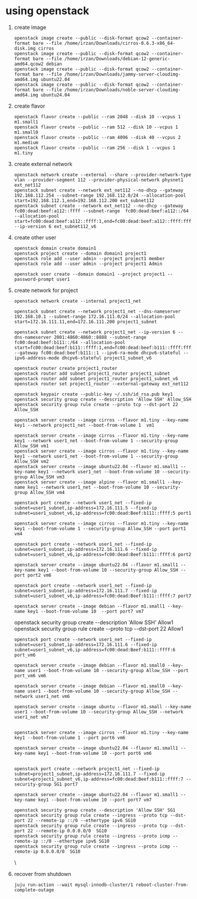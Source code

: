 # using openstack
 1. create image

        openstack image create --public --disk-format qcow2 --container-format bare --file /home/irzan/Downloads/cirros-0.6.3-x86_64-disk.img cirros
        openstack image create --public --disk-format qcow2 --container-format bare --file /home/irzan/Downloads/debian-12-generic-amd64.qcow2 debian
        openstack image create --public --disk-format qcow2 --container-format bare --file /home/irzan/Downloads/jammy-server-cloudimg-amd64.img ubuntu22.04
        openstack image create --public --disk-format qcow2 --container-format bare --file /home/irzan/Downloads/noble-server-cloudimg-amd64.img ubuntu24.04


 2. create flavor

        openstack flavor create --public --ram 2048 --disk 10 --vcpus 1 m1.small1
        openstack flavor create --public --ram 512 --disk 10 --vcpus 1 m1.small0
        openstack flavor create --public --ram 4096 --disk 40 --vcpus 2 m1.medium
        openstack flavor create --public --ram 256 --disk 1 --vcpus 1 m1.tiny

 3. create external network

        openstack network create --external --share --provider-network-type vlan --provider-segment 112 --provider-physical-network physnet1 ext_net112
        openstack subnet create --network ext_net112 --no-dhcp --gateway 192.168.112.254 --subnet-range 192.168.112.0/24 --allocation-pool start=192.168.112.1,end=192.168.112.200 ext_subnet112
        openstack subnet create --network ext_net112 --no-dhcp --gateway  fc00:dead:beef:a112::ffff --subnet-range  fc00:dead:beef:a112::/64 --allocation-pool start=fc00:dead:beef:a112::ffff:1,end=fc00:dead:beef:a112::ffff:ffff --ip-version 6 ext_subnet112_v6 

 4. create other user

        openstack domain create domain1
        openstack project create --domain domain1 project1
        openstack role add --user admin --project project1 member
        openstack role add --user admin --project project1 Admin

        openstack user create --domain domain1 --project project1 --password-prompt user1


 5. create network for project

        openstack network create --internal project1_net

        openstack subnet create --network project1_net --dns-nameserver 192.168.10.1 --subnet-range 172.16.111.0/24 --allocation-pool start=172.16.111.11,end=172.16.111.200 project1_subnet

        openstack subnet create --network project1_net --ip-version 6 --dns-nameserver 2001:4860:4860::8888 --subnet-range fc00:dead:beef:b111::/64 --allocation-pool start=fc00:dead:beef:b111::ffff:1,end=fc00:dead:beef:b111::ffff:ffff --gateway fc00:dead:beef:b111::1 --ipv6-ra-mode dhcpv6-stateful --ipv6-address-mode dhcpv6-stateful project1_subnet_v6

        openstack router create project1_router
        openstack router add subnet project1_router project1_subnet
        openstack router add subnet project1_router project1_subnet_v6
        openstack router set project1_router --external-gateway ext_net112

        openstack keypair create --public-key ~/.ssh/id_rsa.pub key1
        openstack security group create --description 'Allow SSH' Allow_SSH
        openstack security group rule create --proto tcp --dst-port 22 Allow_SSH

        openstack server create --image cirros --flavor m1.tiny --key-name key1 --network project1_net --boot-from-volume 1  vm1

        openstack server create --image cirros --flavor m1.tiny --key-name key1 --network user1_net --boot-from-volume 1 --security-group Allow_SSH vm1
        openstack server create --image cirros --flavor m1.tiny --key-name key1 --network user1_net --boot-from-volume 1 --security-group Allow_SSH vm2
        openstack server create --image ubuntu22.04 --flavor m1.small1 --key-name key1 --network user1_net --boot-from-volume 10 --security-group Allow_SSH vm3
        openstack server create --image alpine --flavor m1.small1 --key-name key1 --network user1_net --boot-from-volume 10 --security-group Allow_SSH vm4

        openstack port create --network user1_net --fixed-ip subnet=user1_subnet,ip-address=172.16.111.5 --fixed-ip subnet=user1_subnet_v6,ip-address=fc00:dead:Beef:b111::ffff:5 port1

        openstack server create --image cirros --flavor m1.tiny --key-name key1 --boot-from-volume 1 --security-group Allow_SSH --port port1 vm4

        openstack port create --network user1_net --fixed-ip subnet=user1_subnet,ip-address=172.16.111.6 --fixed-ip subnet=user1_subnet_v6,ip-address=fc00:dead:Beef:b111::ffff:6 port2

        openstack server create --image ubuntu22.04 --flavor m1.small1 --key-name key1 --boot-from-volume 10 --security-group Allow_SSH --port port2 vm6

        openstack port create --network user1_net --fixed-ip subnet=user1_subnet,ip-address=172.16.111.7 --fixed-ip subnet=user1_subnet_v6,ip-address=fc00:dead:Beef:b111::ffff:7 port7

        openstack server create --image debian --flavor m1.small1 --key-name key1 --boot-from-volume 10  --port port7 vm7

       openstack security group create --description 'Allow SSH' Allow1
        openstack security group rule create --proto tcp --dst-port 22 Allow1
        

        openstack port create --network user1_net --fixed-ip subnet=user1_subnet,ip-address=172.16.111.6 --fixed-ip subnet=user1_subnet_v6,ip-address=fc00:dead:Beef:b111::ffff:6 port_vm6

        openstack server create --image debian --flavor m1.small0 --key-name user1 --boot-from-volume 10 --security-group Allow_SSH --port port_vm6 vm6

        openstack server create --image debian --flavor m1.small0 --key-name user1 --boot-from-volume 10 --security-group Allow_SSH --network user1_net vm6

        openstack server create --image ubuntu --flavor m1.small --key-name user1 --boot-from-volume 10 --security-group Allow_SSH --network user1_net vm7


        openstack server create --image cirros --flavor m1.tiny --key-name key1 --boot-from-volume 1 --port port6 vm6

        openstack server create --image ubuntu22.04 --flavor m1.small1 --key-name key1 --boot-from-volume 10 --port port6 vm6


        openstack port create --network project1_net --fixed-ip subnet=project1_subnet,ip-address=172.16.111.7 --fixed-ip subnet=project1_subnet_v6,ip-address=fc00:dead:Beef:b111::ffff:7 --security-group SG1 port7
         
        openstack server create --image ubuntu22.04 --flavor m1.small1 --key-name key1 --boot-from-volume 10 --port port7 vm7

        openstack security group create --description 'Allow SSH' SG1
        openstack security group rule create --ingress --proto tcp --dst-port 22 --remote-ip ::/0 --ethertype ipv6 SG10
        openstack security group rule create --ingress --proto tcp --dst-port 22 --remote-ip 0.0.0.0/0  SG10
        openstack security group rule create --ingress --proto icmp --remote-ip ::/0 --ethertype ipv6 SG10
        openstack security group rule create --ingress --proto icmp --remote-ip 0.0.0.0/0  SG10
    \

6. recover from shutdown

       juju run-action --wait mysql-innodb-cluster/1 reboot-cluster-from-complete-outage